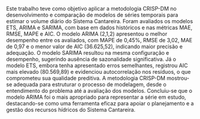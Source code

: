 Este trabalho teve como objetivo aplicar a metodologia CRISP-DM no desenvolvimento e comparação de modelos de séries temporais para estimar o volume diário do Sistema Cantareira. 
Foram avaliados os modelos ETS, ARIMA e SARIMA, com base em dados históricos e nas métricas MAE, RMSE, MAPE e AIC.
O modelo ARIMA (2,1,2) apresentou o melhor desempenho entre os avaliados, com MAPE de 0,45%, RMSE de 3,02, MAE de 0,97 e o menor valor de AIC (36.625,52),
indicando maior precisão e adequação. O modelo SARIMA resultou na mesma configuração e desempenho, sugerindo ausência de sazonalidade significativa. 
Já o modelo ETS, embora tenha apresentado erros semelhantes, registrou AIC mais elevado (80.569,89) e evidenciou autocorrelação nos resíduos, o que comprometeu sua qualidade preditiva.
A metodologia CRISP-DM mostrou-se adequada para estruturar o processo de modelagem, desde o entendimento do problema até a avaliação dos modelos.
Concluiu-se que o modelo ARIMA foi o mais apropriado para representar a série em estudo, destacando-se como uma ferramenta eficaz para apoiar o planejamento e a gestão dos recursos hídricos do Sistema Cantareira.

